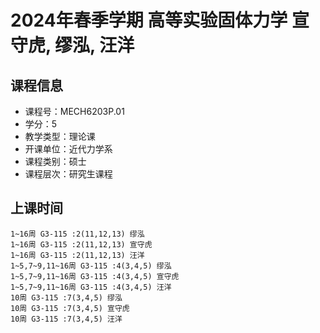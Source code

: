# 2024年春季学期 高等实验固体力学 宣守虎, 缪泓, 汪洋






## 课程信息

- 课程号：MECH6203P.01
- 学分：5
- 教学类型：理论课
- 开课单位：近代力学系
- 课程类别：硕士
- 课程层次：研究生课程

## 上课时间

```
1~16周 G3-115 :2(11,12,13) 缪泓
1~16周 G3-115 :2(11,12,13) 宣守虎
1~16周 G3-115 :2(11,12,13) 汪洋
1~5,7~9,11~16周 G3-115 :4(3,4,5) 缪泓
1~5,7~9,11~16周 G3-115 :4(3,4,5) 宣守虎
1~5,7~9,11~16周 G3-115 :4(3,4,5) 汪洋
10周 G3-115 :7(3,4,5) 缪泓
10周 G3-115 :7(3,4,5) 宣守虎
10周 G3-115 :7(3,4,5) 汪洋
```

